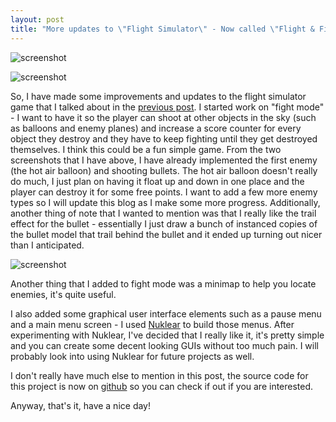 ```yaml
---
layout: post
title: "More updates to \"Flight Simulator\" - Now called \"Flight & Fight\"!"
---
```


![screenshot](/blog/images/flight-and-fight-screenshot1.jpg)

![screenshot](/blog/images/flight-and-fight-screenshot2.jpg)

So, I have made some improvements and updates to the flight simulator game that
I talked about in the [previous post](https://jli69.github.io/blog/2024/08/02/flightsim.html).
I started work on "fight mode" - I want to have it so the player can shoot at
other objects in the sky (such as balloons and enemy planes) and increase a score
counter for every object they destroy and they have to keep fighting until they
get destroyed themselves. I think this could be a fun simple game. From the two
screenshots that I have above, I have already implemented the first enemy
(the hot air balloon) and shooting bullets. The hot air balloon doesn't really
do much, I just plan on having it float up and down in one place and the player
can destroy it for some free points. I want to add a few more enemy types so I
will update this blog as I make some more progress. Additionally, another thing
of note that I wanted to mention was that I really like the trail effect for the
bullet - essentially I just draw a bunch of instanced copies of the bullet model
that trail behind the bullet and it ended up turning out nicer than I anticipated.

![screenshot](/blog/images/flight-and-fight-minimap.jpg)

Another thing that I added to fight mode was a minimap to help you locate enemies,
it's quite useful.

I also added some graphical user interface elements such as a pause menu and a
main menu screen - I used [Nuklear](https://github.com/Immediate-Mode-UI/Nuklear)
to build those menus. After experimenting with Nuklear, I've decided that I really
like it, it's pretty simple and you can create some decent looking GUIs without
too much pain. I will probably look into using Nuklear for future projects as
well.

I don't really have much else to mention in this post, the source code for this
project is now on [github](https://github.com/JLi69/flight-and-fight) so you
can check if out if you are interested.

Anyway, that's it, have a nice day!

